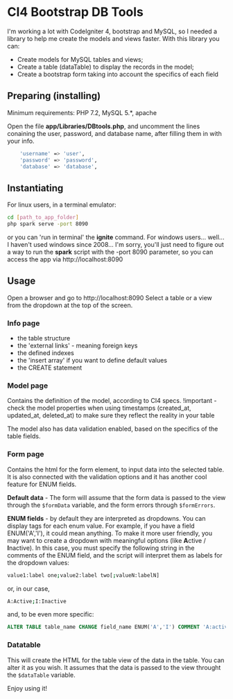 # CI4 Bootstrap DB Tools

I'm working a lot with CodeIgniter 4, bootstrap and MySQL, so I needed a library to help me create the models and views faster. With this library you can:

- Create models for MySQL tables and views;
- Create a table (dataTable) to display the records in the model;
- Create a bootstrap form taking into account the specifics of each field

## Preparing (installing)

Minimum requirements: PHP 7.2, MySQL 5.*, apache

Open the file **app/Libraries/DBtools.php**, and uncomment the lines conaining the user, password, and database name, after filling them in with your info.

```sh
    'username' => 'user',
    'password' => 'password',
    'database' => 'database',
```

## Instantiating

For linux users, in a terminal emulator: 
```sh
cd [path_to_app_folder]
php spark serve -port 8090
```
or you can 'run in terminal' the **ignite** command.
For windows users... well... I haven't used windows since 2008... I'm sorry, you'll just need to figure out a way to run the **spark** script with the -port 8090 parameter, so you can access the app via http://localhost:8090

## Usage
Open a browser and go to http://localhost:8090
Select a table or a view from the dropdown at the top of the screen.

### Info page
- the table structure
- the 'external links' - meaning foreign keys
- the defined indexes
- the 'insert array' if you want to define default values
- the CREATE statement

### Model page
Contains the definition of the model, according to CI4 specs. !important - check the model properties when using timestamps (created_at, updated_at, deleted_at) to make sure they reflect the reality in your table

The model also has data validation enabled, based on the specifics of the table fields.

### Form page
Contains the html for the form element, to input data into the selected table.
It is also connected with the validation options and it has another cool feature for ENUM fields.

**Default data** - The form will assume that the form data is passed to the view through the `$formData` variable, and the form errors through `$formErrors`.

**ENUM fields** - by default they are interpreted as dropdowns. You can display tags for each enum value. For example, if you have a field ENUM('A','I'), it could mean anything. To make it more user friendly, you may want to create a dropdown with meaningful options (like **A**ctive / **I**nactive). In this case, you must specify the following string in the comments of the ENUM field, and the script will interpret them as labels for the dropdown values: 
```sh
value1:label one;value2:label two[;valueN:labelN]
```
or, in our case,
```sh
A:Active;I:Inactive
```
and, to be even more specific:
```sql
ALTER TABLE table_name CHANGE field_name ENUM('A','I') COMMENT 'A:active;I:inactive';
```

### Datatable
This will create the HTML for the table view of the data in the table. You can alter it as you wish. It assumes that the data is passed to the view throught the `$dataTable` variable.

Enjoy using it!
